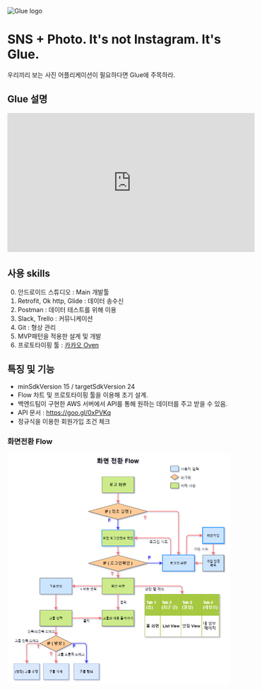 ![Glue logo](https://github.com/conquerex/Project_Glue/blob/master/app/src/main/res/drawable/gluelogo_pu.png?raw=true)

# SNS + Photo. It's not Instagram. It's Glue.

우리끼리 보는 사진 어플리케이션이 필요하다면 Glue에 주목하라.

## Glue 설명

<iframe width="560" height="315" src="https://www.youtube.com/embed/jpPAG4Tlhmk" frameborder="0" allowfullscreen></iframe>


## 사용 skills

0. 안드로이드 스튜디오 : Main 개발툴
1. Retrofit, Ok http, Glide : 데이터 송수신
2. Postman : 데이터 테스트를 위해 이용
3. Slack, Trello : 커뮤니케이션
4. Git : 형상 관리
5. MVP패턴을 적용한 설계 및 개발
6. 프로토타이핑 툴 : [카카오 Oven](https://goo.gl/bEYmfR)



## 특징 및 기능

- minSdkVersion 15 / targetSdkVersion 24
- Flow 차트 및 프로토타이핑 툴을 이용해 초기 설계.
- 백엔드팀이 구현한 AWS 서버에서 API를 통해 원하는 데이터를 주고 받을 수 있음.
- API 문서 : https://goo.gl/0xPVKq
- 정규식을 이용한 회원가입 조건 체크

### 화면전환 Flow
![Glue Flow](https://github.com/conquerex/Project_Glue/blob/master/app/src/main/res/drawable/flow.png?raw=true)
